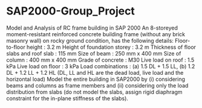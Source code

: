 # SAP2000-Group_Project
Model and Analysis of RC frame building in SAP 2000
An 8-storeyed moment-resistant reinforced concrete building frame (without any brick masonry wall) on rocky ground condition, has the following details: Floor-to-floor height : 3.2 m Height of foundation storey : 3.2 m Thickness of floor slabs and roof slab : 115 mm Size of beam : 250 mm x 400 mm Size of column : 400 mm x 400 mm Grade of concrete : M30 Live load on roof : 1.5 kPa Live load on floor : 3 kPa Load combinations : (a) 1.5 DL + 1.5 LL, (b) 1.2 DL + 1.2 LL + 1.2 HL (DL, LL and HL are the dead load, live load and the horizontal load) Model the entire building in SAP2000 by (i) considering beams and columns as frame members and (ii) considering only the load distribution from slabs (do not model the slabs, assign rigid diaphragm constraint for the in-plane stiffness of the slabs).
